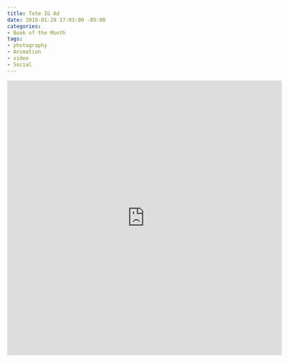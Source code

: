 ```yaml
---
title: Tote IG Ad
date: 2018-01-29 17:03:00 -05:00
categories:
- Book of the Month
tags:
- photography
- Animation
- video
- Social
---
```


<div class="video-responsive">
	<iframe src="https://player.vimeo.com/video/253260323?autoplay=1&loop=1&autopause=0" width="640" height="640" frameborder="0" webkitallowfullscreen mozallowfullscreen allowfullscreen></iframe>
</div>